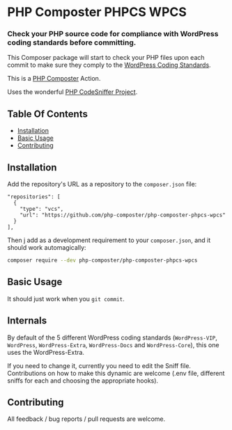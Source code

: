 # PHP Composter PHPCS WPCS

### Check your PHP source code for compliance with WordPress coding standards before committing.

This Composer package will start to check your PHP files upon each commit to make sure they comply to the [WordPress Coding Standards](https://make.wordpress.org/core/handbook/best-practices/coding-standards/php/).

This is a [PHP Composter](https://github.com/php-composter/php-composter) Action.

Uses the wonderful [PHP CodeSniffer Project](https://github.com/squizlabs/PHP_CodeSniffer).

## Table Of Contents

* [Installation](#installation)
* [Basic Usage](#basic-usage)
* [Contributing](#contributing)

## Installation

Add the repository's URL as a repository to the `composer.json` file:
```
"repositories": [
  {
    "type": "vcs",
    "url": "https://github.com/php-composter/php-composter-phpcs-wpcs"
  }
],
```

Then j add as a development requirement to your `composer.json`, and it should work automagically:

```BASH
composer require --dev php-composter/php-composter-phpcs-wpcs
```

## Basic Usage

It should just work when you `git commit`.

## Internals

By default of the 5 different WordPress coding standards (`WordPress-VIP`, `WordPress`, `WordPress-Extra`, `WordPress-Docs` and `WordPress-Core`), this one uses the WordPress-Extra.

If you need to change it, currently you need to edit the Sniff file. Contributions on how to make this dynamic are welcome (.env file, different sniffs for each and choosing the appropriate hooks).

## Contributing

All feedback / bug reports / pull requests are welcome.
